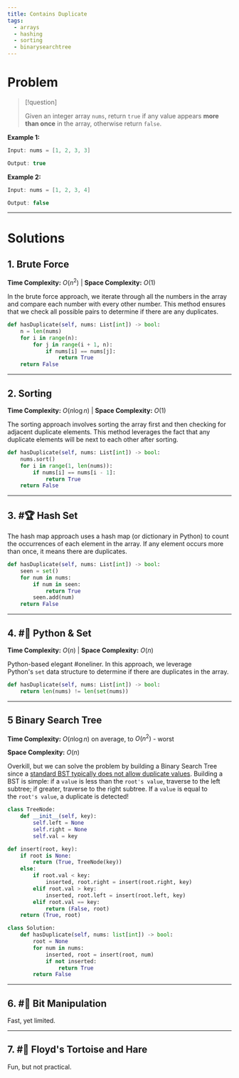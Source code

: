 ```yaml
---
title: Contains Duplicate
tags:
  - arrays
  - hashing
  - sorting
  - binarysearchtree
---
```

# Problem

> [!question] 
> 
> Given an integer array `nums`, return `true` if any value appears **more than once** in the array, otherwise return `false`.

**Example 1:**

```java
Input: nums = [1, 2, 3, 3]

Output: true
```

**Example 2:**

```java
Input: nums = [1, 2, 3, 4]

Output: false
```

---
# Solutions

## 1. Brute Force

**Time Complexity:** $O(n^2)$  |  **Space Complexity:** $O(1)$ 

In the brute force approach, we iterate through all the numbers in the array and compare each number with every other number. This method ensures that we check all possible pairs to determine if there are any duplicates.

```python
def hasDuplicate(self, nums: List[int]) -> bool:
    n = len(nums)
    for i in range(n):
        for j in range(i + 1, n):
            if nums[i] == nums[j]:
                return True
    return False
```
---
## 2. Sorting

**Time Complexity:** $O(n \log n)$  |  **Space Complexity:** $O(1)$ 

The sorting approach involves sorting the array first and then checking for adjacent duplicate elements. This method leverages the fact that any duplicate elements will be next to each other after sorting.

```python
def hasDuplicate(self, nums: List[int]) -> bool:
    nums.sort()
    for i in range(1, len(nums)):
        if nums[i] == nums[i - 1]:
            return True
    return False
```

---
## 3. #🏆 Hash Set 

The hash map approach uses a hash map (or dictionary in Python) to count the occurrences of each element in the array. If any element occurs more than once, it means there are duplicates.

```python
def hasDuplicate(self, nums: List[int]) -> bool:
    seen = set()
    for num in nums:
        if num in seen:
            return True
        seen.add(num)
    return False
```

---
## 4.  #🍔 Python & Set

**Time Complexity:** $O(n)$  |  **Space Complexity:** $O(n)$ 

Python-based elegant #oneliner. In this approach, we leverage Python's `set` data structure to determine if there are duplicates in the array. 

```python
def hasDuplicate(self, nums: List[int]) -> bool:
    return len(nums) != len(set(nums))
```

---
## 5 Binary Search Tree

**Time Complexity:** $O(n \log n)$ on average, to $O(n^2)$ - worst   

**Space Complexity:** $O(n)$ 

Overkill, but we can solve the problem by building a Binary Search Tree since a [standard BST typically does not allow duplicate values](https://stackoverflow.com/questions/300935/are-duplicate-keys-allowed-in-the-definition-of-binary-search-trees). Building a BST is simple: if a `value` is less than the `root's value`, traverse to the left subtree; if greater, traverse to the right subtree. If a `value` is equal to the `root's value`, a duplicate is detected!

```python
class TreeNode:
    def __init__(self, key):
        self.left = None
        self.right = None
        self.val = key

def insert(root, key):
    if root is None:
        return (True, TreeNode(key))
    else:
        if root.val < key:
            inserted, root.right = insert(root.right, key)
        elif root.val > key:
            inserted, root.left = insert(root.left, key)
        elif root.val == key:
            return (False, root)
    return (True, root)

class Solution:
    def hasDuplicate(self, nums: list[int]) -> bool:
        root = None
        for num in nums:
            inserted, root = insert(root, num)
            if not inserted:
                return True
        return False
```

---
## 6.  #🎈 Bit Manipulation 

Fast, yet limited.


---
## 7.  #🎈 Floyd's Tortoise and Hare

Fun, but not practical.




